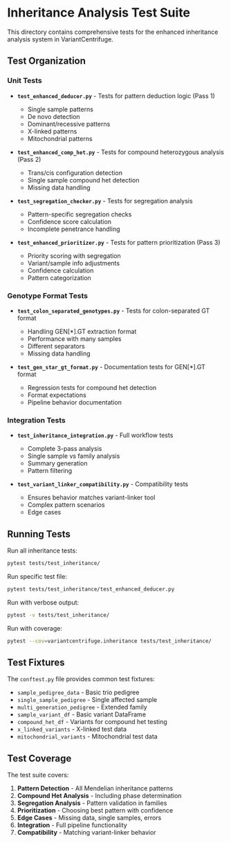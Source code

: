 # Inheritance Analysis Test Suite

This directory contains comprehensive tests for the enhanced inheritance analysis system in VariantCentrifuge.

## Test Organization

### Unit Tests

- **`test_enhanced_deducer.py`** - Tests for pattern deduction logic (Pass 1)
  - Single sample patterns
  - De novo detection
  - Dominant/recessive patterns
  - X-linked patterns
  - Mitochondrial patterns

- **`test_enhanced_comp_het.py`** - Tests for compound heterozygous analysis (Pass 2)
  - Trans/cis configuration detection
  - Single sample compound het detection
  - Missing data handling

- **`test_segregation_checker.py`** - Tests for segregation analysis
  - Pattern-specific segregation checks
  - Confidence score calculation
  - Incomplete penetrance handling

- **`test_enhanced_prioritizer.py`** - Tests for pattern prioritization (Pass 3)
  - Priority scoring with segregation
  - Variant/sample info adjustments
  - Confidence calculation
  - Pattern categorization

### Genotype Format Tests

- **`test_colon_separated_genotypes.py`** - Tests for colon-separated GT format
  - Handling GEN[*].GT extraction format
  - Performance with many samples
  - Different separators
  - Missing data handling

- **`test_gen_star_gt_format.py`** - Documentation tests for GEN[*].GT format
  - Regression tests for compound het detection
  - Format expectations
  - Pipeline behavior documentation

### Integration Tests

- **`test_inheritance_integration.py`** - Full workflow tests
  - Complete 3-pass analysis
  - Single sample vs family analysis
  - Summary generation
  - Pattern filtering

- **`test_variant_linker_compatibility.py`** - Compatibility tests
  - Ensures behavior matches variant-linker tool
  - Complex pattern scenarios
  - Edge cases

## Running Tests

Run all inheritance tests:
```bash
pytest tests/test_inheritance/
```

Run specific test file:
```bash
pytest tests/test_inheritance/test_enhanced_deducer.py
```

Run with verbose output:
```bash
pytest -v tests/test_inheritance/
```

Run with coverage:
```bash
pytest --cov=variantcentrifuge.inheritance tests/test_inheritance/
```

## Test Fixtures

The `conftest.py` file provides common test fixtures:
- `sample_pedigree_data` - Basic trio pedigree
- `single_sample_pedigree` - Single affected sample
- `multi_generation_pedigree` - Extended family
- `sample_variant_df` - Basic variant DataFrame
- `compound_het_df` - Variants for compound het testing
- `x_linked_variants` - X-linked test data
- `mitochondrial_variants` - Mitochondrial test data

## Test Coverage

The test suite covers:
1. **Pattern Detection** - All Mendelian inheritance patterns
2. **Compound Het Analysis** - Including phase determination
3. **Segregation Analysis** - Pattern validation in families
4. **Prioritization** - Choosing best pattern with confidence
5. **Edge Cases** - Missing data, single samples, errors
6. **Integration** - Full pipeline functionality
7. **Compatibility** - Matching variant-linker behavior